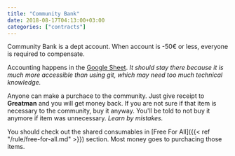 ```yaml
---
title: "Community Bank"
date: 2018-08-17T04:13:00+03:00
categories: ["contracts"]
---
```

Community Bank is a dept account. When account is -50€ or less, everyone is required to compensate.

Accounting happens in the [Google Sheet](https://docs.google.com/spreadsheets/d/1ENhYNFARda3AuRoAyU0aiXNOS3dr70M4JPPfkL_pwBw/edit?usp=sharing). *It should stay there because it is much more accessible than using git, which may need too much technical knowledge.*

Anyone can make a purchace to the community. Just give receipt to **Greatman** and you will get money back. If you are not sure if that item is necessary to the community, buy it anyway. You'll be told to not buy it anymore if item was unnecessary. *Learn by mistakes.*

You should check out the shared consumables in [Free For All]({{< ref "/rule/free-for-all.md" >}}) section. Most money goes to purchacing those items.
